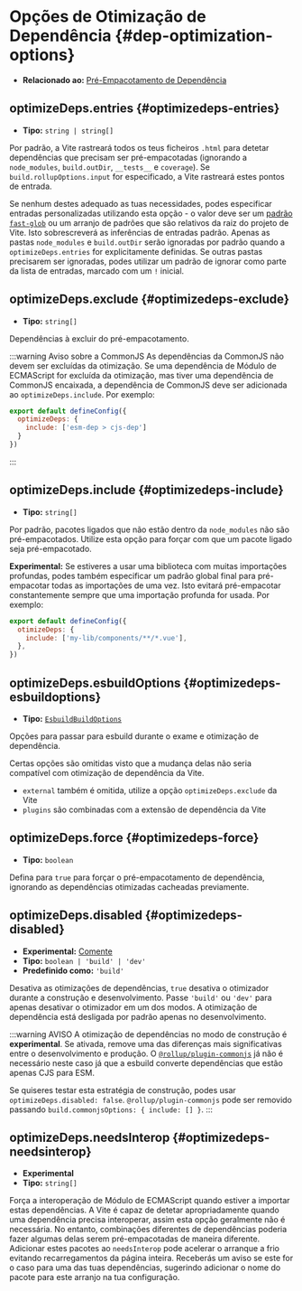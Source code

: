 # Opções de Otimização de Dependência {#dep-optimization-options}

- **Relacionado ao:** [Pré-Empacotamento de Dependência](/guide/dep-pre-bundling)

## optimizeDeps.entries {#optimizedeps-entries}

- **Tipo:** `string | string[]`

Por padrão, a Vite rastreará todos os teus ficheiros `.html` para detetar dependências que precisam ser pré-empacotadas (ignorando a `node_modules`, `build.outDir`, `__tests__` e `coverage`). Se `build.rollupOptions.input` for especificado, a Vite rastreará estes pontos de entrada.

Se nenhum destes adequado as tuas necessidades, podes especificar entradas personalizadas utilizando esta opção - o valor deve ser um [padrão `fast-glob`](https://github.com/mrmlnc/fast-glob#basic-syntax) ou um arranjo de padrões que são relativos da raiz do projeto de Vite. Isto sobrescreverá as inferências de entradas padrão. Apenas as pastas `node_modules` e `build.outDir` serão ignoradas por padrão quando a `optimizeDeps.entries` for explicitamente definidas. Se outras pastas precisarem ser ignoradas, podes utilizar um padrão de ignorar como parte da lista de entradas, marcado com um `!` inicial.

## optimizeDeps.exclude {#optimizedeps-exclude}

- **Tipo:** `string[]`

Dependências à excluir do pré-empacotamento.

:::warning Aviso sobre a CommonJS
As dependências da CommonJS não devem ser excluídas da otimização. Se uma dependência de Módulo de ECMAScript for excluída da otimização, mas tiver uma dependência de CommonJS encaixada, a dependência de CommonJS deve ser adicionada ao `optimizeDeps.include`. Por exemplo:

```js
export default defineConfig({
  optimizeDeps: {
    include: ['esm-dep > cjs-dep']
  }
})
```

:::

## optimizeDeps.include {#optimizedeps-include}

- **Tipo:** `string[]`

Por padrão, pacotes ligados que não estão dentro da `node_modules` não são pré-empacotados. Utilize esta opção para forçar com que um pacote ligado seja pré-empacotado.

**Experimental:** Se estiveres a usar uma biblioteca com muitas importações profundas, podes também especificar um padrão global final para pré-empacotar todas as importações de uma vez. Isto evitará pré-empacotar constantemente sempre que uma importação profunda for usada. Por exemplo:

```js
export default defineConfig({
  otimizeDeps: {
    include: ['my-lib/components/**/*.vue'],
  },
})
```

## optimizeDeps.esbuildOptions {#optimizedeps-esbuildoptions}

- **Tipo:** [`EsbuildBuildOptions`](https://esbuild.github.io/api/#simple-options)

Opções para passar para esbuild durante o exame e otimização de dependência.

Certas opções são omitidas visto que a mudança delas não seria compatível com otimização de dependência da Vite.

- `external` também é omitida, utilize a opção `optimizeDeps.exclude` da Vite
- `plugins` são combinadas com a extensão de dependência da Vite

## optimizeDeps.force {#optimizedeps-force}

- **Tipo:** `boolean`

Defina para `true` para forçar o pré-empacotamento de dependência, ignorando as dependências otimizadas cacheadas previamente.

## optimizeDeps.disabled {#optimizedeps-disabled}

- **Experimental:** [Comente](https://github.com/vitejs/vite/discussions/13839)
- **Tipo:** `boolean | 'build' | 'dev'`
- **Predefinido como:** `'build'`

Desativa as otimizações de dependências, `true` desativa o otimizador durante a construção e desenvolvimento. Passe `'build'` ou `'dev'` para apenas desativar o otimizador em um dos modos. A otimização de dependência está desligada por padrão apenas no desenvolvimento.

:::warning AVISO
A otimização de dependências no modo de construção é **experimental**. Se ativada, remove uma das diferenças mais significativas entre o desenvolvimento e produção. O [`@rollup/plugin-commonjs`](https://github.com/rollup/plugins/tree/master/packages/commonjs) já não é necessário neste caso já que a esbuild converte dependências que estão apenas CJS para ESM.

Se quiseres testar esta estratégia de construção, podes usar `optimizeDeps.disabled: false`. `@rollup/plugin-commonjs` pode ser removido passando `build.commonjsOptions: { include: [] }`.
:::

## optimizeDeps.needsInterop {#optimizedeps-needsinterop}

- **Experimental**
- **Tipo:** `string[]`

Força a interoperação de Módulo de ECMAScript quando estiver a importar estas dependências. A Vite é capaz de detetar apropriadamente quando uma dependência precisa interoperar, assim esta opção geralmente não é necessária. No entanto, combinações diferentes de dependências poderia fazer algumas delas serem pré-empacotadas de maneira diferente. Adicionar estes pacotes ao `needsInterop` pode acelerar o arranque a frio evitando recarregamentos da página inteira. Receberás um aviso se este for o caso para uma das tuas dependências, sugerindo adicionar o nome do pacote para este arranjo na tua configuração.
